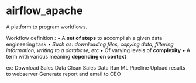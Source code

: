 # airflow_apache

A platform to program workflows.

Workflow definition :
• A **set of steps** to accomplish a given data engineering task
  _• Such as: downloading files, copying data, filtering information, writing to a database, etc_
• Of varying levels of **complexity**
• A term with various meaning **depending on context**

ex:
Download Sales Data
Clean Sales Data
Run ML Pipeline
Upload results to webserver
Generate report and email to CEO
